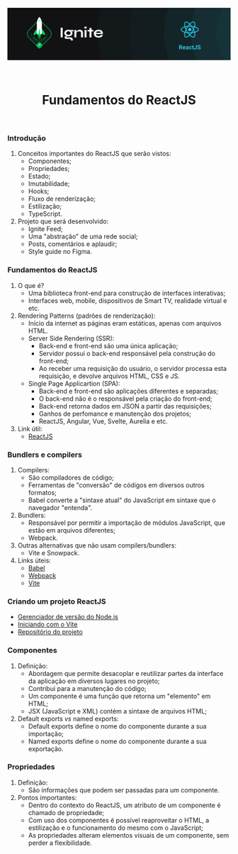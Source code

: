 <p align="center">
  <img src="../.github/capa-ignite-reactjs.png" alt="Ignite ReactJS">
</p>

<br>

<h1 align="center">
  Fundamentos do ReactJS
</h1>

<br>

### Introdução
1. Conceitos importantes do ReactJS que serão vistos:
   - Componentes;
   - Propriedades;
   - Estado;
   - Imutabilidade;
   - Hooks;
   - Fluxo de renderização;
   - Estilização;
   - TypeScript.
2. Projeto que será desenvolvido:
   - Ignite Feed;
   - Uma "abstração" de uma rede social;
   - Posts, comentários e aplaudir;
   - Style guide no Figma.

### Fundamentos do ReactJS
1. O que é?
   - Uma biblioteca front-end para construção de interfaces interativas;
   - Interfaces web, mobile, dispositivos de Smart TV, realidade virtual e etc.
2. Rendering Patterns (padrões de renderização):
   - Início da internet as páginas eram estáticas, apenas com arquivos HTML.
   - Server Side Rendering (SSR):
     - Back-end e front-end são uma única aplicação;
     - Servidor possui o back-end responsável pela construção do front-end;
     - Ao receber uma requisição do usuário, o servidor processa esta requisição, e devolve arquivos HTML, CSS e JS.
   - Single Page Applicartion (SPA):
     - Back-end e front-end são aplicações diferentes e separadas;
     - O back-end não é o responsável pela criação do front-end;
     - Back-end retorna dados em JSON a partir das requisições;
     - Ganhos de perfomance e manutenção dos projetos;
     - ReactJS, Angular, Vue, Svelte, Aurelia e etc.
3. Link útil:
   - [ReactJS](https://reactjs.org/)

### Bundlers e compilers
1. Compilers:
   - São compiladores de código;
   - Ferramentas de "conversão" de códigos em diversos outros formatos;
   - Babel converte a "sintaxe atual" do JavaScript em sintaxe que o navegador "entenda".
2. Bundlers:
   - Responsável por permitir a importação de módulos JavaScript, que estão em arquivos diferentes;
   - Webpack.
3. Outras alternativas que não usam compilers/bundlers:
   - Vite e Snowpack.
4. Links úteis:
   - [Babel](https://babeljs.io/)
   - [Webpack](https://webpack.js.org/)
   - [Vite](https://vitejs.dev/)

### Criando um projeto ReactJS
- [Gerenciador de versão do Node.js](https://github.com/tj/n)
- [Iniciando com o Vite](https://vitejs.dev/guide/)
- [Repositório do projeto](https://github.com/rocketseat-education/ignite-reactjs-01-fundamentos-react/commit/8da5cae)

### Componentes
1. Definição:
   - Abordagem que permite desacoplar e reutilizar partes da interface da aplicação em diversos lugares no projeto;
   - Contribui para a manutenção do código;
   - Um componente é uma função que retorna um "elemento" em HTML;
   - JSX (JavaScript e XML) contém a sintaxe de arquivos HTML;
2. Default exports *vs* named exports:
   - Default exports define o nome do componente durante a sua importação;
   - Named exports define o nome do componente durante a sua exportação.

### Propriedades
1. Definição:
   - São informações que podem ser passadas para um componente.
2. Pontos importantes:
   - Dentro do contexto do ReactJS, um atributo de um componente é chamado de propriedade;
   - Com uso dos componentes é possível reaproveitar o HTML, a estilização e o funcionamento do mesmo com o JavaScript;
   - As propriedades alteram elementos visuais de um componente, sem perder a flexibilidade.
